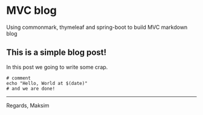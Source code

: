 # MVC blog
Using commonmark, thymeleaf and spring-boot to build MVC markdown blog

## This is a simple blog post!

In this post we going to write some crap.

```
# comment
echo "Hello, World at $(date)"
# and we are done!
```

---
Regards,
Maksim
